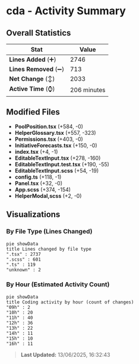 # cda - Activity Summary 

## Overall Statistics

| Stat                   | Value                                                             |
| ---------------------- | ----------------------------------------------------------------- |
| **Lines Added** (➕)   | 2746                                          |
| **Lines Removed** (➖) | 713                                        |
| **Net Change** (↕)    | 2033                |
| **Active Time** (⌚)   | 206 minutes |


## Modified Files
- **PoolPosition.tsx** (+584, -0)
- **HelperGlossary.tsx** (+557, -323)
- **Permissions.tsx** (+403, -0)
- **InitiativeForecasts.tsx** (+150, -0)
- **index.tsx** (+4, -1)
- **EditableTextInput.tsx** (+278, -160)
- **EditableTextInput.test.tsx** (+190, -55)
- **EditableTextInput.scss** (+54, -19)
- **config.ts** (+118, -1)
- **Panel.tsx** (+32, -0)
- **App.scss** (+374, -154)
- **HelperModal,scss** (+2, -0)

## Visualizations

### By File Type (Lines Changed)

```mermaid
pie showData
title Lines changed by file type
".tsx" : 2737
".scss" : 601
".ts" : 119
"unknown" : 2
```

### By Hour (Estimated Activity Count)

```mermaid
pie showData
title Coding activity by hour (count of changes)
"09h" : 2
"10h" : 20
"11h" : 40
"12h" : 36
"13h" : 22
"14h" : 11
"15h" : 10
"16h" : 11
```


> **Last Updated:** 13/06/2025, 16:32:43